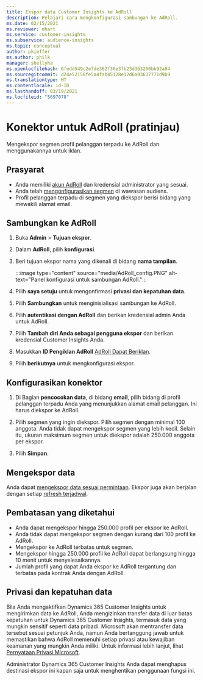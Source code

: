 ```yaml
---
title: Ekspor data Customer Insights ke AdRoll
description: Pelajari cara mengkonfigurasi sambungan ke AdRoll.
ms.date: 02/15/2021
ms.reviewer: mhart
ms.service: customer-insights
ms.subservice: audience-insights
ms.topic: conceptual
author: pkieffer
ms.author: philk
manager: shellyha
ms.openlocfilehash: 6fedd549c2e7de362f36e3fb23d363200bb92a04
ms.sourcegitcommit: d24e52150fe5a4fab45128e12d6a03637771d9b9
ms.translationtype: HT
ms.contentlocale: id-ID
ms.lasthandoff: 03/19/2021
ms.locfileid: "5697078"
---
```

# <a name="connector-for-adroll-preview"></a>Konektor untuk AdRoll (pratinjau)

Mengekspor segmen profil pelanggan terpadu ke AdRoll dan menggunakannya untuk iklan. 

## <a name="prerequisites"></a>Prasyarat

-   Anda memiliki [akun AdRoll](https://www.adroll.com/) dan kredensial administrator yang sesuai.
-   Anda telah [mengonfigurasikan segmen](segments.md) di wawasan audiens.
-   Profil pelanggan terpadu di segmen yang diekspor berisi bidang yang mewakili alamat email.

## <a name="connect-to-adroll"></a>Sambungkan ke AdRoll

1. Buka **Admin** > **Tujuan ekspor**.

1. Dalam **AdRoll**, pilih **konfigurasi**.

1. Beri tujuan ekspor nama yang dikenali di bidang **nama tampilan**.

   :::image type="content" source="media/AdRoll_config.PNG" alt-text="Panel konfigurasi untuk sambungan AdRoll.":::

1. Pilih **saya setuju** untuk mengonfirmasi **privasi dan kepatuhan data**.

1. Pilih **Sambungkan** untuk menginisialisasi sambungan ke AdRoll.

1. Pilih **autentikasi dengan AdRoll** dan berikan kredensial admin Anda untuk AdRoll. 

1. Pilih **Tambah diri Anda sebagai pengguna ekspor** dan berikan kredensial Customer Insights Anda.

1. Masukkan **ID Pengiklan AdRoll** [AdRoll Dapat Beriklan](https://help.adroll.com/hc/en-us/articles/212011838-Advertiser-Profiles).

1. Pilih **berikutnya** untuk mengkonfigurasi ekspor.

## <a name="configure-the-connector"></a>Konfigurasikan konektor

1. Di Bagian **pencocokan data**, di bidang **email**, pilih bidang di profil pelanggan terpadu Anda yang menunjukkan alamat email pelanggan. Ini harus diekspor ke AdRoll.

1. Pilih segmen yang ingin diekspor. Pilih segmen dengan minimal 100 anggota. Anda tidak dapat mengekspor segmen yang lebih kecil. Selain itu, ukuran maksimum segmen untuk diekspor adalah 250.000 anggota per ekspor. 

1. Pilih **Simpan**.

## <a name="export-the-data"></a>Mengekspor data

Anda dapat [mengekspor data sesuai permintaan](export-destinations.md). Ekspor juga akan berjalan dengan setiap [refresh terjadwal](system.md#schedule-tab).

## <a name="known-limitations"></a>Pembatasan yang diketahui

- Anda dapat mengekspor hingga 250.000 profil per ekspor ke AdRoll.
- Anda tidak dapat mengekspor segmen dengan kurang dari 100 profil ke AdRoll. 
- Mengekspor ke AdRoll terbatas untuk segmen.
- Mengekspor hingga 250.000 profil ke AdRoll dapat berlangsung hingga 10 menit untuk menyelesaikannya. 
- Jumlah profil yang dapat Anda ekspor ke AdRoll tergantung dan terbatas pada kontrak Anda dengan AdRoll.

## <a name="data-privacy-and-compliance"></a>Privasi dan kepatuhan data

Bila Anda mengaktifkan Dynamics 365 Customer Insights untuk mengirimkan data ke AdRoll, Anda mengizinkan transfer data di luar batas kepatuhan untuk Dynamics 365 Customer Insights, termasuk data yang mungkin sensitif seperti data pribadi. Microsoft akan mentransfer data tersebut sesuai petunjuk Anda, namun Anda bertanggung jawab untuk memastikan bahwa AdRoll memenuhi setiap privasi atau kewajiban keamanan yang mungkin Anda miliki. Untuk informasi lebih lanjut, lihat [Pernyataan Privasi Microsoft](https://go.microsoft.com/fwlink/?linkid=396732).

Administrator Dynamics 365 Customer Insights Anda dapat menghapus destinasi ekspor ini kapan saja untuk menghentikan penggunaan fungsi ini.
